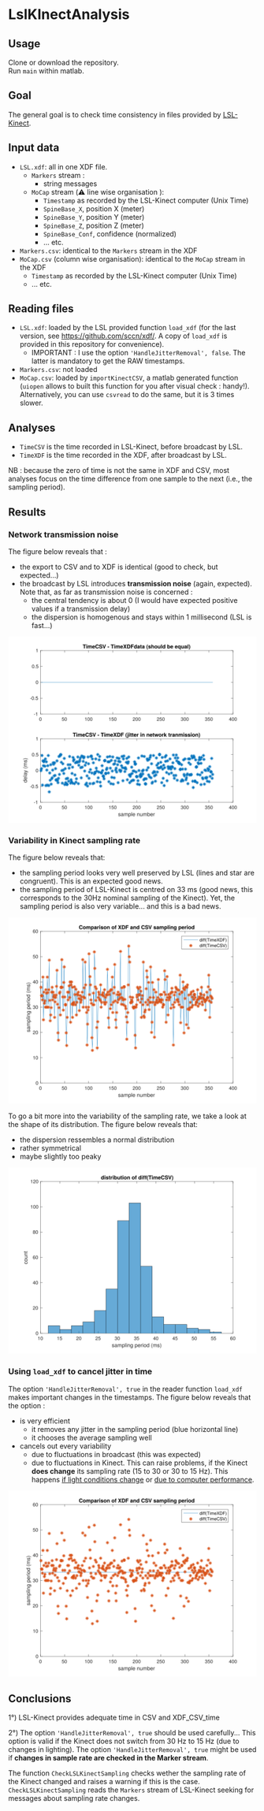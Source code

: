 # LslKInectAnalysis

## Usage
Clone or download the repository.  
Run `main` within matlab.

## Goal
The general goal is to check time consistency in files provided by [LSL-Kinect](https://github.com/Benoit-Prigent/LSL-Kinect).

## Input data
- `LSL.xdf`: all in one XDF file.
  - `Markers` stream :
    - string messages
  - `MoCap` stream (:warning: line wise organisation ):
    - `Timestamp` as recorded by the LSL-Kinect computer (Unix Time)
    - `SpineBase_X`, position X (meter)
    - `SpineBase_Y`, position Y (meter)
    - `SpineBase_Z`, position Z (meter)
    - `SpineBase_Conf`, confidence (normalized)
    - ... etc.
- `Markers.csv`: identical to the `Markers` stream in the XDF
- `MoCap.csv` (column wise organisation): identical to the `MoCap` stream in the XDF
  - `Timestamp` as recorded by the LSL-Kinect computer (Unix Time)
  - ... etc.

## Reading files  
- `LSL.xdf`: loaded by the LSL provided function `load_xdf` (for the last version, see https://github.com/sccn/xdf/. A copy of `load_xdf` is provided in this repository for convenience).
  - IMPORTANT : I use the option `'HandleJitterRemoval', false`. The latter is mandatory to get the RAW timestamps.
- `Markers.csv`: not loaded
- `MoCap.csv`: loaded by `importKinectCSV`, a matlab generated function (`uiopen` allows to built this function for you after visual check : handy!). Alternatively, you can use `csvread` to do the same, but it is 3 times slower.  

## Analyses
- `TimeCSV` is the time recorded in LSL-Kinect, before broadcast by LSL.
- `TimeXDF` is the time recorded in the XDF, after broadcast by LSL.

NB : because the zero of time is not the same in XDF and CSV, most analyses focus on the time difference from one sample to the next (i.e., the sampling period).

## Results

### Network transmission noise
The figure below reveals that :
- the export to CSV and to XDF is identical (good to check, but expected...)
- the broadcast by LSL introduces **transmission noise** (again, expected). Note that, as far as transmission noise is concerned :
  - the central tendency is about 0 (I would have expected positive values if a transmission delay)
  - the dispersion is homogenous and stays within 1 millisecond (LSL is fast...)

![](DOC/TimeComparisons.svg)


### Variability in Kinect sampling rate

The figure below reveals that:
- the sampling period looks very well preserved by LSL (lines and star are congruent). This is an expected good news.
- the sampling period of LSL-Kinect is centred on 33 ms (good news, this corresponds to the 30Hz nominal sampling of the Kinect). Yet, the sampling period is also very variable... and this is a bad news.

![](DOC/XDF_CSV_time.svg)

To go a bit more into the variability of the sampling rate, we take a look at the shape of its distribution. The figure below reveals that:
- the dispersion ressembles a normal distribution
- rather symmetrical
- maybe slightly too peaky

![](DOC/SampPeriodHistogram.svg)

### Using `load_xdf` to cancel jitter in time
The option `'HandleJitterRemoval', true` in the reader function `load_xdf` makes important changes in the timestamps. The figure below reveals that the option :
- is very efficient
  - it removes any jitter in the sampling period (blue horizontal line)
  - it chooses the average sampling well
- cancels out every variability
  - due to fluctuations in broadcast (this was expected)
  - due to fluctuations in Kinect. This can raise problems, if the Kinect **does change** its sampling rate (15 to 30 or 30 to 15 Hz).  This happens [if light conditions change](https://social.msdn.microsoft.com/Forums/en-US/32fbce96-c058-43da-8493-a822b08fdb77/kinect-sample-rate?forum=kinectv2sdk) or [due to computer performance](https://journals.plos.org/plosone/article?id=10.1371/journal.pone.0202338).

![](DOC/XDF_CSV_time_withoutJitter.svg)


## Conclusions

1°)  LSL-Kinect provides adequate time in CSV and XDF_CSV_time

2°)  The option `'HandleJitterRemoval', true` should be used carefully... This option is valid if the Kinect does not switch from 30 Hz to 15 Hz (due to changes in lighting).
The option `'HandleJitterRemoval', true` might be used if **changes in sample rate are checked in the Marker stream**.

The function `CheckLSLKinectSampling` checks wether the sampling rate of the Kinect changed and raises a warning if this is the case. `CheckLSLKinectSampling` reads the `Markers` stream of LSL-Kinect seeking for messages about sampling rate changes.
